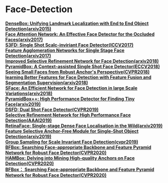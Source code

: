 # Face-Detection

**[DenseBox: Unifying Landmark Localization with End to End Object Detection(arxiv2015)](https://github.com/yangyi02/densebox)**  
**[Face Attention Network: An Effective Face Detector for the Occluded Faces(arxiv2017)](https://arxiv.org/pdf/1711.07246v2.pdf)**  
**[S3FD: Single Shot Scalc-inviriant Face Detector(ICCV2017)](https://openaccess.thecvf.com/content_ICCV_2017/papers/Zhang_S3FD_Single_Shot_ICCV_2017_paper.pdf)**  
**[Feature Agglomeration Networks for Single Stage Face Detection(arxiv2017)](https://arxiv.org/abs/1712.00721)**  
**[Improved Selective Refinement Network for Face Detection(arxiv2018)](https://www.researchgate.net/publication/330553456_Improved_Selective_Refinement_Network_for_Face_Detection)**  
**[PyramidBox: A Context-assisted Single Shot Face Detector(ECCV2018)](https://openaccess.thecvf.com/content_ECCV_2018/papers/Xu_Tang_PyramidBox_A_Context-assisted_ECCV_2018_paper.pdf)**  
**[Seeing Small Faces from Robust Anchor's Perspective(CVPR2018)](https://openaccess.thecvf.com/content_cvpr_2018/papers/Zhu_Seeing_Small_Faces_CVPR_2018_paper.pdf)**  
**[learning Better Features for Face Detection with Feature Fusion and Segmentation Supervision(arxiv2018)](https://www.researchgate.net/publication/329116152_Learning_Better_Features_for_Face_Detection_with_Feature_Fusion_and_Segmentation_Supervision)**  
**[SFace: An Efficient Network for Face Detection in large Scale Variations(arxiv2018)](https://arxiv.org/abs/1804.06559)**  
**[PyramidBox++: High Performance Detector for Finding Tiny Face(arxiv2019)](https://arxiv.org/abs/1904.00386)**  
**[DSFD: Dual Shot Face Detector(CVPR2019)](https://openaccess.thecvf.com/content_CVPR_2019/papers/Li_DSFD_Dual_Shot_Face_Detector_CVPR_2019_paper.pdf)**  
**[Selective Refinement Network for High Performance Face Detection(AAAI2019)](http://www.cbsr.ia.ac.cn/users/zlei/papers/SFZHANG-AAAI-2019.pdf)**  
**[RetinaFace: Single-stage Dense Face Localisation in the Wild(arxiv2019)](https://arxiv.org/abs/1905.00641)**  
**[Feature Selective Anchor-Free Module for Single-Shot Object Detection(arxiv2019)](https://arxiv.org/pdf/1903.00621v1.pdf)**  
**[Group Sampling for Scale Invariant Face Detection(cvpr2019)](https://openaccess.thecvf.com/content_CVPR_2019/papers/Ming_Group_Sampling_for_Scale_Invariant_Face_Detection_CVPR_2019_paper.pdf)**  
**[BFBox: Searching Face-appropriate Backbone and Feature Pyramid Network for Robust Face Detector(CVPR2020)](https://openaccess.thecvf.com/content_CVPR_2020/papers/Liu_BFBox_Searching_Face-Appropriate_Backbone_and_Feature_Pyramid_Network_for_Face_CVPR_2020_paper.pdf)**  
**[HAMBox: Delving into Mining High-quality Anchors on Face Detection(CVPR2020)](https://openaccess.thecvf.com/content_CVPR_2020/papers/Liu_HAMBox_Delving_Into_Mining_High-Quality_Anchors_on_Face_Detection_CVPR_2020_paper.pdf)**  
**[BFBox： Searching Face-appropriate Backbone and Feature Pyramid Network for Robust Face Detector(CVPR2020)](https://openaccess.thecvf.com/content_CVPR_2020/papers/Liu_BFBox_Searching_Face-Appropriate_Backbone_and_Feature_Pyramid_Network_for_Face_CVPR_2020_paper.pdf)**  
